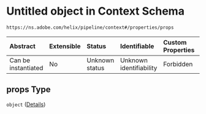 # Untitled object in Context Schema

```txt
https://ns.adobe.com/helix/pipeline/context#/properties/props
```



| Abstract            | Extensible | Status         | Identifiable            | Custom Properties | Additional Properties | Access Restrictions | Defined In                                                         |
| :------------------ | :--------- | :------------- | :---------------------- | :---------------- | :-------------------- | :------------------ | :----------------------------------------------------------------- |
| Can be instantiated | No         | Unknown status | Unknown identifiability | Forbidden         | Allowed               | none                | [context.schema.json*](context.schema.json "open original schema") |

## props Type

`object` ([Details](context-properties-props.md))
